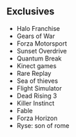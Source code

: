 

## Exclusives

- Halo Franchise
- Gears of War
- Forza Motorsport
- Sunset Overdrive
- Quantum Break
- Kinect games
- Rare Replay
- Sea of thieves
- Flight Simulator
- Dead Rising 3
- Killer Instinct
- Fable
- Forza Horizon
- Ryse: son of rome
